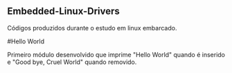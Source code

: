 ## Embedded-Linux-Drivers
Códigos produzidos durante o estudo em linux embarcado.

#Hello World

Primeiro módulo desenvolvido que imprime "Hello World" quando é inserido e "Good bye, Cruel World" quando removido.
